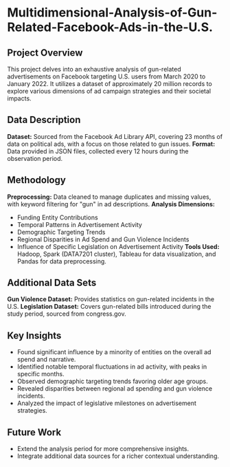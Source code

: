 # Multidimensional-Analysis-of-Gun-Related-Facebook-Ads-in-the-U.S.

## Project Overview
This project delves into an exhaustive analysis of gun-related advertisements on Facebook targeting U.S. users from March 2020 to January 2022. It utilizes a dataset of approximately 20 million records to explore various dimensions of ad campaign strategies and their societal impacts.

## Data Description
**Dataset:** Sourced from the Facebook Ad Library API, covering 23 months of data on political ads, with a focus on those related to gun issues.
**Format:** Data provided in JSON files, collected every 12 hours during the observation period.

## Methodology
**Preprocessing:** Data cleaned to manage duplicates and missing values, with keyword filtering for "gun" in ad descriptions.
**Analysis Dimensions:**
- Funding Entity Contributions
- Temporal Patterns in Advertisement Activity
- Demographic Targeting Trends
- Regional Disparities in Ad Spend and Gun Violence Incidents
- Influence of Specific Legislation on Advertisement Activity
**Tools Used:** Hadoop, Spark (DATA7201 cluster), Tableau for data visualization, and Pandas for data preprocessing.

## Additional Data Sets
**Gun Violence Dataset:** Provides statistics on gun-related incidents in the U.S.
**Legislation Dataset:** Covers gun-related bills introduced during the study period, sourced from congress.gov.

## Key Insights
- Found significant influence by a minority of entities on the overall ad spend and narrative.
- Identified notable temporal fluctuations in ad activity, with peaks in specific months.
- Observed demographic targeting trends favoring older age groups.
- Revealed disparities between regional ad spending and gun violence incidents.
- Analyzed the impact of legislative milestones on advertisement strategies.

## Future Work
- Extend the analysis period for more comprehensive insights.
- Integrate additional data sources for a richer contextual understanding. 
